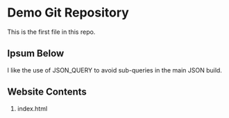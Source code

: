 # Demo Git Repository

This is the first file in this repo.

## Ipsum Below

I like the use of JSON_QUERY to avoid sub-queries in the main JSON build. 

## Website Contents

1. index.html